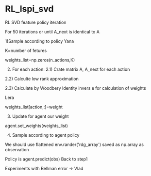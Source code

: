 # RL_lspi_svd
RL SVD feature policy iteration

For 50 iterations or until A_next is identical to A

1)Sample according to policy Yana

K=number of fetures

weights_list=np.zeros(n_actions,K)


2) For each action:
  2.1) Crate matrix A, A_next for each action
   
  2.2) Calculte low rank approximation

  2.3) Calculate by Woodbery Identity invers e for calculation of weights
  
  Lera
  
  weights_list[action,:]=weight

3) Update for agent our weight 
 
agent.set_weights(weights_list)

4) Sample according to agent policy

We should use flattened env.rander('rdg_array') saved as np.array as observation

Policy is agent.predict(obs)
Back to step1

Experiments with Bellman error -> Vlad
